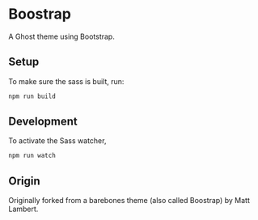 # Boostrap

A Ghost theme using Bootstrap.

## Setup

To make sure the sass is built, run:

```bash
npm run build
```

## Development

To activate the Sass watcher,

```bash
npm run watch
```

## Origin

Originally forked from a barebones theme (also called Boostrap) by Matt Lambert.



